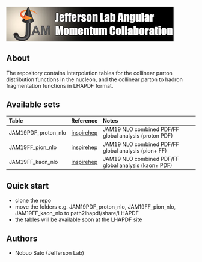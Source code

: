 [![jamlogo](gallery/jam.jpg)](http://www.jlab.org/jam)

## About
 
The repository contains interpolation tables for the collinear parton
distribution functions in the nucleon, and the collinear parton to hadron
fragmentation functions in LHAPDF format.


## Available sets
| Table               | Reference           | Notes                                                  |
| :--                 | :--:                | :--                                                    |
| JAM19PDF_proton_nlo | [inspirehep][jam19] | JAM19 NLO combined PDF/FF global analysis (proton PDF) |
| JAM19FF_pion_nlo    | [inspirehep][jam19] | JAM19 NLO combined PDF/FF global analysis (pion+ FF)   |
| JAM19FF_kaon_nlo    | [inspirehep][jam19] | JAM19 NLO combined PDF/FF global analysis (kaon+ PDF)  |


[jam19]: https://inspirehep.net/record/1734309

## Quick start

* clone the repo
* move the folders e.g. JAM19PDF_proton_nlo, JAM19FF_pion_nlo, JAM19FF_kaon_nlo to path2lhapdf/share/LHAPDF
* the tables will be available soon at the LHAPDF site


## Authors
* Nobuo Sato (Jefferson Lab)

